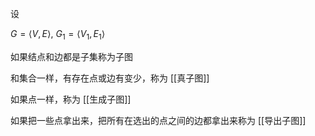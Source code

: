 ---
---

设

$G = \langle V,E \rangle$, $G_{1} = \langle V_{1},E_{1} \rangle$

如果结点和边都是子集称为子图

和集合一样，有存在点或边有变少，称为 [[真子图]]

如果点一样，称为 [[生成子图]]

如果把一些点拿出来，把所有在选出的点之间的边都拿出来称为 [[导出子图]]
